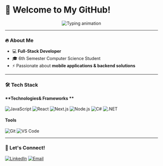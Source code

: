 # 🚀 Welcome to My GitHub! 

<div align="center">
  <img src="https://readme-typing-svg.demolab.com?font=Fira+Code&weight=600&size=24&duration=3000&pause=1000&color=58A6FF&center=true&vCenter=true&width=500&lines=Hi+there+%F0%9F%91%8B;I'm+a+passionate+developer;Love+open-source;Building+cool+stuff+%F0%9F%9A%80" alt="Typing animation" />
</div>

---

### 🔥 **About Me**  
- 💻 **Full-Stack Developer**
- 🎓 6th Semester Computer Science Student  
- ⚡ Passionate about **mobile applications & backend solutions**  


---

### 🛠️ **Tech Stack**  

#### **Technologies& Frameworks **  
![JavaScript](https://img.shields.io/badge/-JavaScript-F7DF1E?style=for-the-badge&logo=javascript&logoColor=black)
![React](https://img.shields.io/badge/-React-61DAFB?style=for-the-badge&logo=react&logoColor=black)
![Next.js](https://img.shields.io/badge/-Next.js-000000?style=for-the-badge&logo=next.js&logoColor=white)
![Node.js](https://img.shields.io/badge/-Node.js-339933?style=for-the-badge&logo=node.js&logoColor=white)
![C#](https://img.shields.io/badge/-C%23-239120?style=for-the-badge&logo=c-sharp&logoColor=white)
![.NET](https://img.shields.io/badge/-.NET-512BD4?style=for-the-badge&logo=.net&logoColor=white)

#### **Tools**  
![Git](https://img.shields.io/badge/-Git-F05032?style=for-the-badge&logo=git&logoColor=white)
![VS Code](https://img.shields.io/badge/-VS%20Code-007ACC?style=for-the-badge&logo=visual-studio-code&logoColor=white)

---



### 🤝 **Let's Connect!**  
[![LinkedIn](https://img.shields.io/badge/-LinkedIn-0A66C2?style=flat-square&logo=linkedin&logoColor=white)](https://www.linkedin.com/in/daniel-kap%C5%82a%C5%84ski-4b6098271/)
[![Email](https://img.shields.io/badge/-Email-D14836?style=flat-square&logo=gmail&logoColor=white)](mailto:danielkaplanski11@gmail.com)  


